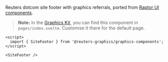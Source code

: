 Reuters dotcom site footer with graphics referrals, ported from [Raptor UI components](https://github.com/tr/rcom-arc_raptor-ui/tree/develop/packages/rcom-raptor-ui_common/src/components/site-footer).

> **Note:** In the [Graphics Kit](https://github.com/reuters-graphics/bluprint_graphics-kit/blob/master/pages/index.svelte), you can find this component in `pages/index.svelte`. Customise it there for the default page.

```svelte
<script>
  import { SiteFooter } from '@reuters-graphics/graphics-components';
</script>

<SiteFooter />
```
